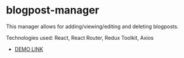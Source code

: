 # blogpost-manager
This manager allows for adding/viewing/editing and deleting blogposts. 

Technologies used: React, React Router, Redux Toolkit, Axios

- [DEMO LINK](https://blogpost-manager-w8j3.vercel.app/)
